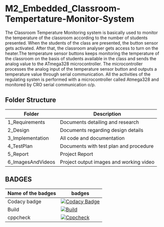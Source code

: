 # M2_Embedded_Classroom-Tempertature-Monitor-System
The Classroom Temperature Monitoring system is basically used to monitor the temperature of the classroom according to the number of students presented. When the students of the class are presented, the button sensor gets activated. After that, the classroom analyser gets access to turn on the heater.The temperature sensor buttons keeps monitoring the temperature of the classroom on the basis of students available in the class and sends the analog value to the ATmega328 microcontroller. The microcontroller processes the analog input of the temperature sensor button and outputs a temperature value through serial communication. All the activities of the regulating systen is performed with a microcontroller called Atmega328 and monitored by CRO serial communication o/p.


## Folder Structure

|Folder|	Description|
|------|---------------|
|1_Requirements|	Documents detailing and research|
|2_Design	|Documents regarding design details|
|3_Implementation	|All code and documentation|
|4_TestPlan	|Documents with test plan and procedure|
|5_Report	|Project Report|
|6_ImagesAndVideos	|Project output images and working video|



## BADGES

Name of the badges| badges|
|-----------------|-------|
|Codacy badge|[![Codacy Badge](https://app.codacy.com/project/badge/Grade/9d14bf619ca0463ca2db252e5979b6b2)](https://www.codacy.com/gh/sathish20pandian/M2_Embedded_Meeting-Hall-Temperature-Regulating-System/dashboard?utm_source=github.com&amp;utm_medium=referral&amp;utm_content=sathish20pandian/M2_Embedded_Meeting-Hall-Temperature-Regulating-System&amp;utm_campaign=Badge_Grade)|
|Build|[![Build](https://github.com/sowmiya0419/M2_Embedded_Classroom-Tempertature-Monitor-System/actions/workflows/compile.yml/badge.svg)](https://github.com/sowmiya0419/M2_Embedded_Classroom-Tempertature-Monitor-System/actions/workflows/compile.yml)|
|cppcheck|[![Cppcheck](https://github.com/sowmiya0419/M2_Embedded_Classroom-Tempertature-Monitor-System/actions/workflows/cppcheck.yml/badge.svg)](https://github.com/sowmiya0419/M2_Embedded_Classroom-Tempertature-Monitor-System/actions/workflows/cppcheck.yml)|

